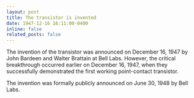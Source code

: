 ```yaml
---
layout: post
title: The transistor is invented
date: 1947-12-16 16:11:00-0400
inline: false
related_posts: false
---
```


The invention of the transistor was announced on December 16, 1947 by John Bardeen and Walter Brattain at Bell Labs. However, the critical breakthrough occurred earlier on December 16, 1947, when they successfully demonstrated the first working point-contact transistor.

The invention was formally publicly announced on June 30, 1948 by Bell Labs.